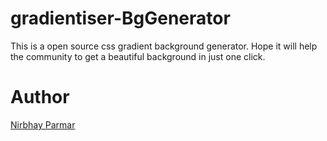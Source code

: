 # gradientiser-BgGenerator

This is a open source css gradient background generator.
Hope it will help the community to get a beautiful background in just one click. 

# Author
<a href="https://github.com/Nirbhayparmar">Nirbhay Parmar</a>
